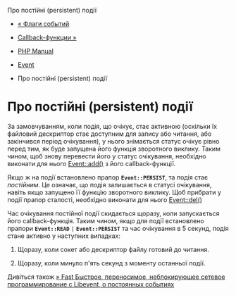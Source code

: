 Про постійні (persistent) події

-   [« Флаги событий](event.flags.html)
    
-   [Callback-функции »](event.callbacks.html)
    
-   [PHP Manual](index.html)
    
-   [Event](book.event.html)
    
-   Про постійні (persistent) події
    

# Про постійні (persistent) події

За замовчуванням, коли подія, що очікує, стає активною (оскільки їх файловий дескриптор стає доступним для запису або читання, або закінчився період очікування), у нього знімається статус очікує рівно перед тим, як буде запущена його функція зворотного виклику. Таким чином, щоб знову перевести його у статус очікування, необхідно виконати для нього [Event::add()](event.add.html) з його callback-функції.

Якщо ж на події встановлено прапор **`Event::PERSIST`**, та подія стає *постійним*. Це означає, що подія залишається в статусі очікування, навіть якщо запущено її функцію зворотного виклику. Щоб прибрати у події прапор сталості, необхідно виконати для нього [Event::del()](event.del.html)

Час очікування постійної події скидається щоразу, коли запускається його callback-функція. Таким чином, якщо для події встановлено прапори **`Event::READ`** `|` **`Event::PERSIST`** та час очікування в 5 секунд, подія стане активно у наступних випадках:

1.  Щоразу, коли сокет або дескриптор файлу готовий до читання.
    
2.  Щоразу, коли минуло п'ять секунд з моменту останньої події.
    

Дивіться також [» Fast Быстрое, переносимое, неблокирующее сетевое программирование с Libevent, о постоянных событиях](http://www.wangafu.net/~nickm/libevent-book/Ref4_event.html#_about_event_persistence)